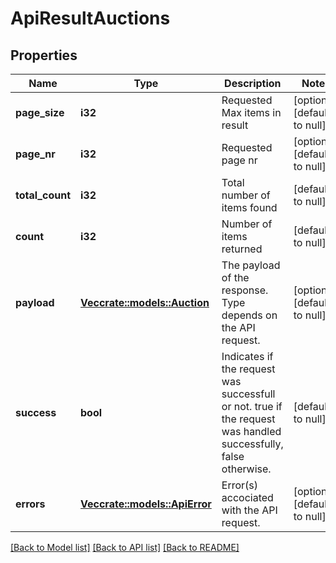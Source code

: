 # ApiResultAuctions

## Properties
Name | Type | Description | Notes
------------ | ------------- | ------------- | -------------
**page_size** | **i32** | Requested Max items in result | [optional] [default to null]
**page_nr** | **i32** | Requested page nr | [optional] [default to null]
**total_count** | **i32** | Total number of items found | [default to null]
**count** | **i32** | Number of items returned | [default to null]
**payload** | [**Vec<crate::models::Auction>**](Auction.md) | The payload of the response. Type depends on the API request. | [optional] [default to null]
**success** | **bool** | Indicates if the request was successfull or not.  true if the request was handled successfully, false otherwise. | [default to null]
**errors** | [**Vec<crate::models::ApiError>**](ApiError.md) | Error(s) accociated with the API request. | [optional] [default to null]

[[Back to Model list]](../README.md#documentation-for-models) [[Back to API list]](../README.md#documentation-for-api-endpoints) [[Back to README]](../README.md)



